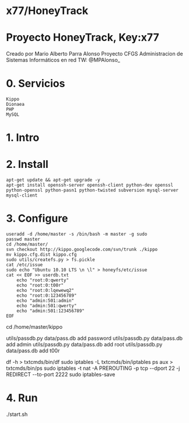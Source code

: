 # x77/HoneyTrack
# Proyecto HoneyTrack, Key:x77
Creado por Mario Alberto Parra Alonso
Proyecto CFGS Administracion de Sistemas Informáticos en red
TW: @MPAlonso_

# 0. Servicios
	Kippo
	Dionaea
 	PHP
	MySQL

# 1. Intro

# 2. Install
	apt-get update && apt-get upgrade -y
	apt-get install openssh-server openssh-client python-dev openssl python-openssl python-pasn1 python-twisted subversion mysql-server mysql-client

# 3. Configure
	
	useradd -d /home/master -s /bin/bash -m master -g sudo
	passwd master
	cd /home/master/
	svn checkout http://kippo.googlecode.com/svn/trunk ./kippo
	mv kippo.cfg.dist kippo.cfg
	sudo utils/createfs.py > fs.pickle
	cat /etc/issue
	sudo echo "Ubuntu 10.10 LTS \n \l" > honeyfs/etc/issue
	cat << EOF >> userdb.txt
		echo "root:0:qwerty"
		echo "root:0:t00r"
		echo "root:0:lqewewq2"
		echo "root:0:123456789"
		echo "admin:501:admin"
		echo "admin:501:qwerty"
		echo "admin:501:123456789"
	EOF

cd /home/master/kippo

utils/passdb.py data/pass.db add password
utils/passdb.py data/pass.db add admin
utils/passdb.py data/pass.db add root
utils/passdb.py data/pass.db add t00r

df -h > txtcmds/bin/df
sudo iptables -L txtcmds/bin/iptables
ps aux > txtcmds/bin/ps
sudo iptables -t nat -A PREROUTING -p tcp --dport 22 -j REDIRECT --to-port 2222
sudo iptables-save

# 4. Run
./start.sh